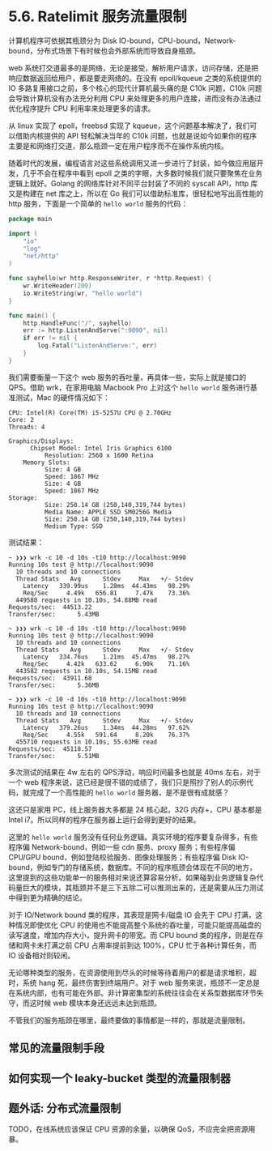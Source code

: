 # 5.6. Ratelimit 服务流量限制

计算机程序可依据其瓶颈分为 Disk IO-bound，CPU-bound，Network-bound，分布式场景下有时候也会外部系统而导致自身瓶颈。

web 系统打交道最多的是网络，无论是接受，解析用户请求，访问存储，还是把响应数据返回给用户，都是要走网络的。在没有 epoll/kqueue 之类的系统提供的 IO 多路复用接口之前，多个核心的现代计算机最头痛的是 C10k 问题，C10k 问题会导致计算机没有办法充分利用 CPU 来处理更多的用户连接，进而没有办法通过优化程序提升 CPU 利用率来处理更多的请求。

从 linux 实现了 epoll，freebsd 实现了 kqueue，这个问题基本解决了，我们可以借助内核提供的 API 轻松解决当年的 C10k 问题，也就是说如今如果你的程序主要是和网络打交道，那么瓶颈一定在用户程序而不在操作系统内核。

随着时代的发展，编程语言对这些系统调用又进一步进行了封装，如今做应用层开发，几乎不会在程序中看到 epoll 之类的字眼，大多数时候我们就只要聚焦在业务逻辑上就好。Golang 的网络库针对不同平台封装了不同的 syscall API，http 库又是构建在 net 库之上，所以在 Go 我们可以借助标准库，很轻松地写出高性能的 http 服务，下面是一个简单的 `hello world` 服务的代码：

```go
package main

import (
	"io"
	"log"
	"net/http"
)

func sayhello(wr http.ResponseWriter, r *http.Request) {
	wr.WriteHeader(200)
	io.WriteString(wr, "hello world")
}

func main() {
	http.HandleFunc("/", sayhello)
	err := http.ListenAndServe(":9090", nil)
	if err != nil {
		log.Fatal("ListenAndServe:", err)
	}
}
```

我们需要衡量一下这个 web 服务的吞吐量，再具体一些，实际上就是接口的 QPS。借助 wrk，在家用电脑 Macbook Pro 上对这个 `hello world` 服务进行基准测试，Mac 的硬件情况如下：

```shell
CPU: Intel(R) Core(TM) i5-5257U CPU @ 2.70GHz
Core: 2
Threads: 4

Graphics/Displays:
      Chipset Model: Intel Iris Graphics 6100
          Resolution: 2560 x 1600 Retina
    Memory Slots:
          Size: 4 GB
          Speed: 1867 MHz
          Size: 4 GB
          Speed: 1867 MHz
Storage:
          Size: 250.14 GB (250,140,319,744 bytes)
          Media Name: APPLE SSD SM0256G Media
          Size: 250.14 GB (250,140,319,744 bytes)
          Medium Type: SSD
```

测试结果：

```shell
~ ❯❯❯ wrk -c 10 -d 10s -t10 http://localhost:9090
Running 10s test @ http://localhost:9090
  10 threads and 10 connections
  Thread Stats   Avg      Stdev     Max   +/- Stdev
    Latency   339.99us    1.28ms  44.43ms   98.29%
    Req/Sec     4.49k   656.81     7.47k    73.36%
  449588 requests in 10.10s, 54.88MB read
Requests/sec:  44513.22
Transfer/sec:      5.43MB

~ ❯❯❯ wrk -c 10 -d 10s -t10 http://localhost:9090
Running 10s test @ http://localhost:9090
  10 threads and 10 connections
  Thread Stats   Avg      Stdev     Max   +/- Stdev
    Latency   334.76us    1.21ms  45.47ms   98.27%
    Req/Sec     4.42k   633.62     6.90k    71.16%
  443582 requests in 10.10s, 54.15MB read
Requests/sec:  43911.68
Transfer/sec:      5.36MB

~ ❯❯❯ wrk -c 10 -d 10s -t10 http://localhost:9090
Running 10s test @ http://localhost:9090
  10 threads and 10 connections
  Thread Stats   Avg      Stdev     Max   +/- Stdev
    Latency   379.26us    1.34ms  44.28ms   97.62%
    Req/Sec     4.55k   591.64     8.20k    76.37%
  455710 requests in 10.10s, 55.63MB read
Requests/sec:  45118.57
Transfer/sec:      5.51MB
```

多次测试的结果在 4w 左右的 QPS浮动，响应时间最多也就是 40ms 左右，对于一个 web 程序来说，这已经是很不错的成绩了，我们只是照抄了别人的示例代码，就完成了一个高性能的 `hello world` 服务器，是不是很有成就感？

这还只是家用 PC，线上服务器大多都是 24 核心起，32G 内存+，CPU 基本都是 Intel i7。所以同样的程序在服务器上运行会得到更好的结果。

这里的 `hello world` 服务没有任何业务逻辑。真实环境的程序要复杂得多，有些程序偏 Network-bound，例如一些 cdn 服务、proxy 服务；有些程序偏 CPU/GPU bound，例如登陆校验服务、图像处理服务；有些程序偏 Disk IO-bound，例如专门的存储系统，数据库。不同的程序瓶颈会体现在不同的地方，这里提到的这些功能单一的服务相对来说还算容易分析。如果碰到业务逻辑复杂代码量巨大的模块，其瓶颈并不是三下五除二可以推测出来的，还是需要从压力测试中得到更为精确的结论。

对于 IO/Network bound 类的程序，其表现是网卡/磁盘 IO 会先于 CPU 打满，这种情况即使优化 CPU 的使用也不能提高整个系统的吞吐量，可能只能提高磁盘的读写速度，增加内存大小，提升网卡的带宽。而 CPU bound 类的程序，则是在存储和网卡未打满之前 CPU 占用率提前到达 100%，CPU 忙于各种计算任务，而 IO 设备相对则较闲。

无论哪种类型的服务，在资源使用到尽头的时候等待着用户的都是请求堆积，超时，系统 hang 死，最终伤害到终端用户。对于 web 服务来说，瓶颈不一定总是在系统内部，也有可能在外部。非计算密集型的系统往往会在关系型数据库环节失守，而这时候 web 模块本身还远远未达到瓶颈。

不管我们的服务瓶颈在哪里，最终要做的事情都是一样的，那就是流量限制。

## 常见的流量限制手段

## 如何实现一个 leaky-bucket 类型的流量限制器

## 题外话: 分布式流量限制

TODO，在线系统应该保证 CPU 资源的余量，以确保 QoS，不应完全把资源用暴。
